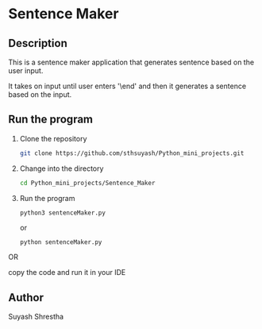 # Sentence Maker

## Description

This is a sentence maker application that generates sentence based on the user input.

It takes on input until user enters '\end' and then it generates a sentence based on the input.

## Run the program

1. Clone the repository

   ```bash
   git clone https://github.com/sthsuyash/Python_mini_projects.git
   ```

2. Change into the directory

   ```bash
   cd Python_mini_projects/Sentence_Maker
   ```

3. Run the program

   ```bash
   python3 sentenceMaker.py
   ```

   or

   ```pwsh
   python sentenceMaker.py
   ```

OR

copy the code and run it in your IDE

## Author

Suyash Shrestha
